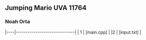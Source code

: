 ## Jumping Mario UVA 11764
### Noah Orta

|----|------------------------------|
| 1 | [main.cpp] | 
|2 | [input.txt] |

